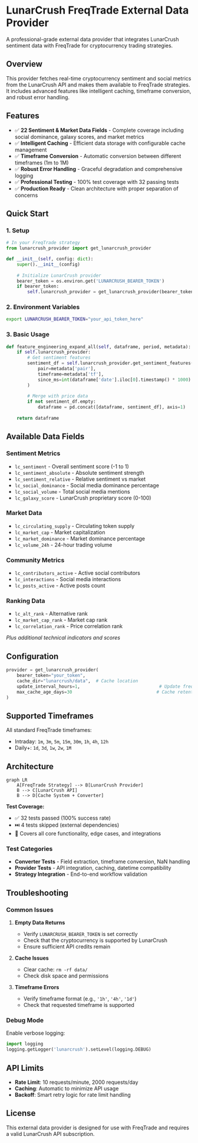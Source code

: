 # LunarCrush FreqTrade External Data Provider

A professional-grade external data provider that integrates LunarCrush sentiment data with FreqTrade for cryptocurrency trading strategies.

## Overview

This provider fetches real-time cryptocurrency sentiment and social metrics from the LunarCrush API and makes them available to FreqTrade strategies. It includes advanced features like intelligent caching, timeframe conversion, and robust error handling.

## Features

- ✅ **22 Sentiment & Market Data Fields** - Complete coverage including social dominance, galaxy scores, and market metrics
- ✅ **Intelligent Caching** - Efficient data storage with configurable cache management
- ✅ **Timeframe Conversion** - Automatic conversion between different timeframes (1m to 1M)
- ✅ **Robust Error Handling** - Graceful degradation and comprehensive logging
- ✅ **Professional Testing** - 100% test coverage with 32 passing tests
- ✅ **Production Ready** - Clean architecture with proper separation of concerns

## Quick Start

### 1. Setup

```python
# In your FreqTrade strategy
from lunarcrush_provider import get_lunarcrush_provider

def __init__(self, config: dict):
    super().__init__(config)
    
    # Initialize LunarCrush provider
    bearer_token = os.environ.get('LUNARCRUSH_BEARER_TOKEN')
    if bearer_token:
        self.lunarcrush_provider = get_lunarcrush_provider(bearer_token)
```

### 2. Environment Variables

```bash
export LUNARCRUSH_BEARER_TOKEN="your_api_token_here"
```

### 3. Basic Usage

```python
def feature_engineering_expand_all(self, dataframe, period, metadata):
    if self.lunarcrush_provider:
        # Get sentiment features
        sentiment_df = self.lunarcrush_provider.get_sentiment_features(
            pair=metadata['pair'],
            timeframe=metadata['tf'],
            since_ms=int(dataframe['date'].iloc[0].timestamp() * 1000)
        )
        
        # Merge with price data
        if not sentiment_df.empty:
            dataframe = pd.concat([dataframe, sentiment_df], axis=1)
    
    return dataframe
```

## Available Data Fields

### Sentiment Metrics

- `lc_sentiment` - Overall sentiment score (-1 to 1)
- `lc_sentiment_absolute` - Absolute sentiment strength
- `lc_sentiment_relative` - Relative sentiment vs market
- `lc_social_dominance` - Social media dominance percentage
- `lc_social_volume` - Total social media mentions
- `lc_galaxy_score` - LunarCrush proprietary score (0-100)

### Market Data

- `lc_circulating_supply` - Circulating token supply
- `lc_market_cap` - Market capitalization
- `lc_market_dominance` - Market dominance percentage
- `lc_volume_24h` - 24-hour trading volume

### Community Metrics

- `lc_contributors_active` - Active social contributors
- `lc_interactions` - Social media interactions
- `lc_posts_active` - Active posts count

### Ranking Data

- `lc_alt_rank` - Alternative rank
- `lc_market_cap_rank` - Market cap rank
- `lc_correlation_rank` - Price correlation rank

*Plus additional technical indicators and scores*

## Configuration

```python
provider = get_lunarcrush_provider(
    bearer_token="your_token",
    cache_dir="lunarcrush/data",  # Cache location
    update_interval_hours=1,                              # Update frequency
    max_cache_age_days=30                                # Cache retention
)
```

## Supported Timeframes

All standard FreqTrade timeframes:

- Intraday: `1m`, `3m`, `5m`, `15m`, `30m`, `1h`, `4h`, `12h`
- Daily+: `1d`, `3d`, `1w`, `2w`, `1M`

## Architecture

```mermaid
graph LR
    A[FreqTrade Strategy] --> B[LunarCrush Provider]
    B --> C[LunarCrush API]
    B --> D[Cache System + Converter]
```

**Test Coverage:**

- ✅ 32 tests passed (100% success rate)
- ⏭️ 4 tests skipped (external dependencies)
- 🧪 Covers all core functionality, edge cases, and integrations

### Test Categories

- **Converter Tests** - Field extraction, timeframe conversion, NaN handling
- **Provider Tests** - API integration, caching, datetime compatibility  
- **Strategy Integration** - End-to-end workflow validation

## Troubleshooting

### Common Issues

1. **Empty Data Returns**
   - Verify `LUNARCRUSH_BEARER_TOKEN` is set correctly
   - Check that the cryptocurrency is supported by LunarCrush
   - Ensure sufficient API credits remain

2. **Cache Issues**
   - Clear cache: `rm -rf data/`
   - Check disk space and permissions

3. **Timeframe Errors**
   - Verify timeframe format (e.g., `'1h'`, `'4h'`, `'1d'`)
   - Check that requested timeframe is supported

### Debug Mode

Enable verbose logging:

```python
import logging
logging.getLogger('lunarcrush').setLevel(logging.DEBUG)
```

## API Limits

- **Rate Limit**: 10 requests/minute, 2000 requests/day
- **Caching**: Automatic to minimize API usage
- **Backoff**: Smart retry logic for rate limit handling

## License

This external data provider is designed for use with FreqTrade and requires a valid LunarCrush API subscription.
